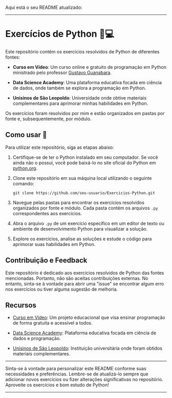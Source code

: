 Aqui está o seu README atualizado:

---

# Exercícios de Python 🐍💻

Este repositório contém os exercícios resolvidos de Python de diferentes fontes:

- **Curso em Vídeo**: Um curso online e gratuito de programação em Python ministrado pelo professor [Gustavo Guanabara](https://www.gustavoguanabara.com/).
  
- **Data Science Academy**: Uma plataforma educativa focada em ciência de dados, onde também se explora a programação em Python.

- **Unisinos de São Leopoldo**: Universidade onde obtive materiais complementares para aprimorar minhas habilidades em Python.

Os exercícios foram resolvidos por mim e estão organizados em pastas por fonte e, subsequentemente, por módulo.

## Como usar 🤔

Para utilizar este repositório, siga as etapas abaixo:

1. Certifique-se de ter o Python instalado em seu computador. Se você ainda não o possui, você pode baixá-lo no site oficial do Python em [python.org](https://www.python.org/).

2. Clone este repositório em sua máquina local utilizando o seguinte comando:
   ```
   git clone https://github.com/seu-usuario/Exercicios-Python.git
   ```

3. Navegue pelas pastas para encontrar os exercícios resolvidos organizados por fonte e módulo. Cada pasta contém os arquivos `.py` correspondentes aos exercícios.

4. Abra o arquivo `.py` de um exercício específico em um editor de texto ou ambiente de desenvolvimento Python para visualizar a solução.

5. Explore os exercícios, analise as soluções e estude o código para aprimorar suas habilidades em Python.

## Contribuição e Feedback

Este repositório é dedicado aos exercícios resolvidos de Python das fontes mencionadas. Portanto, não são aceitas contribuições externas. No entanto, sinta-se à vontade para abrir uma "issue" se encontrar algum erro nos exercícios ou tiver alguma sugestão de melhoria.

## Recursos

- [Curso em Vídeo](https://www.cursoemvideo.com/): Um projeto educacional que visa ensinar programação de forma gratuita e acessível a todos.

- [Data Science Academy](https://www.datascienceacademy.com.br/): Plataforma educativa focada em ciência de dados e programação.

- [Unisinos de São Leopoldo](http://www.unisinos.br/): Instituição universitária onde foram obtidos materiais complementares.

---

Sinta-se à vontade para personalizar este README conforme suas necessidades e preferências. Lembre-se de atualizá-lo sempre que adicionar novos exercícios ou fizer alterações significativas no repositório. Aproveite os exercícios e bom estudo de Python! 

---
